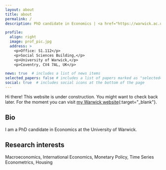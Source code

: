 ```yaml
---
layout: about
title: about
permalink: /
description: PhD candidate in Economics | <a href="https://warwick.ac.uk/fac/soc/economics/">University of Warwick</a>

profile:
  align: right
  image: prof_pic.jpg
  address: >
    <p>Office: S1.112</p>
    <p>Social Sciences Building,</p>
    <p>University of Warwick,</p>
    <p>Coventry, CV4 7AL, UK</p>

news: true  # includes a list of news items
selected_papers: false # includes a list of papers marked as "selected={true}"
social: true  # includes social icons at the bottom of the page
---
```


Hi there! This website is under construction. You might want to check back later.
For the moment you can visit [my Warwick website](https://warwick.ac.uk/fac/soc/economics/staff/rdegasperi/){:target="\_blank"}.

## Bio
I am a PhD candidate in Economics at the University of Warwick.

## Research interests
Macroeconomics, International Economics, Monetary Policy, Time Series Econometrics, Housing

